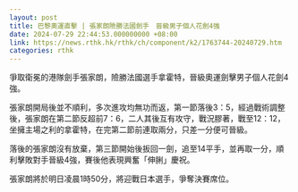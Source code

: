 ```yaml
---
layout: post
title: 巴黎奧運直擊 | 張家朗險勝法國劍手　晉級男子個人花劍4強
date: 2024-07-29 22:44:53.000000000 +08:00
link: https://news.rthk.hk/rthk/ch/component/k2/1763744-20240729.htm
categories: rthk
---
```


爭取衛冕的港隊劍手張家朗，險勝法國選手拿霍特，晉級奧運劍擊男子個人花劍4強。

張家朗開局後並不順利，多次進攻均無功而返，第一節落後3：5，經過戰術調整後，張家朗在第二節反超前7：6，二人其後互有攻守，戰況膠著，戰至12：12，坐擁主場之利的拿霍特，在完第二節前連取兩分，只差一分便可晉級。

落後的張家朗沒有放棄，第三節開始後扳回一劍，追至14平手，並再取一分，順利擊敗對手晉級4強，賽後他表現興奮「伸脷」慶祝。

張家朗將於明日凌晨1時50分，將迎戰日本選手，爭奪決賽席位。
